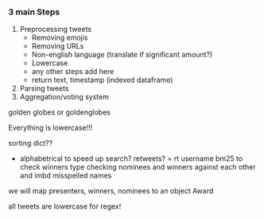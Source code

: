 ### 3 main Steps
1. Preprocessing tweets
    * Removing emojis
    * Removing URLs
    * Non-english language (translate if significant amount?) 
    * Lowercase 
    * any other steps add here
    * return text, timestamp (indexed dataframe)
3. Parsing tweets
4. Aggregation/voting system

golden globes or goldenglobes

Everything is lowercase!!!

sorting dict??
- alphabetrical to speed up search?
retweets? = rt username
bm25 to check winners
type checking nominees and winners against each other and imbd
misspelled names


we will map presenters, winners, nominees to an object Award

all tweets are lowercase for regex!